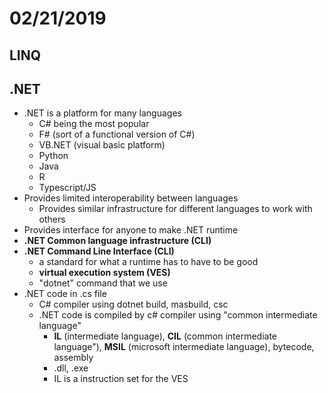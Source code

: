 # 02/21/2019

## LINQ

## .NET
- .NET is a platform for many languages
    - C# being the most popular
    - F# (sort of a functional version of C#)
    - VB.NET (visual basic platform)
    - Python
    - Java
    - R
    - Typescript/JS
- Provides limited interoperability between languages
    - Provides similar infrastructure for different languages to work with others
- Provides interface for anyone to make .NET runtime
- **.NET Common language infrastructure (CLI)**
- **.NET Command Line Interface (CLI)**
    - a standard for what a runtime has to have to be good
    - **virtual execution system (VES)**
    - "dotnet" command that we use
- .NET code in .cs file
    - C# compiler using dotnet build, masbuild, csc
    - .NET code is compiled by c# compiler using "common intermediate language"
        - **IL** (intermediate language), **CIL** (common intermediate language"), **MSIL**
         (microsoft intermediate language), bytecode, assembly
        - .dll, .exe
        - IL is a instruction set for the VES


